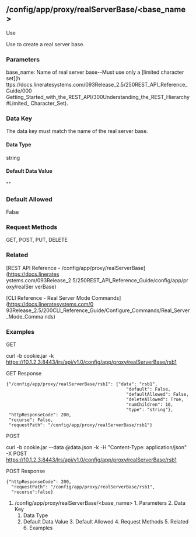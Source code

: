 ## /config/app/proxy/realServerBase/<base_name>

Use

Use to create a real server base.

### Parameters

base_name: Name of real server base--Must use only a [limited character set](h
ttps://docs.lineratesystems.com/093Release_2.5/250REST_API_Reference_Guide/000
Getting_Started_with_the_REST_API/300Understanding_the_REST_Hierarchy#Limited_
Character_Set).

### Data Key

The data key must match the name of the real server base.

#### Data Type

string

#### Default Data Value

""

### Default Allowed

False

### Request Methods

GET, POST, PUT, DELETE

### Related

[REST API Reference - /config/app/proxy/realServerBase](https://docs.linerates
ystems.com/093Release_2.5/250REST_API_Reference_Guide/config/app/proxy/realSer
verBase)

[CLI Reference - Real Server Mode Commands](https://docs.lineratesystems.com/0
93Release_2.5/200CLI_Reference_Guide/Configure_Commands/Real_Server_Mode_Comma
nds)

### Examples

GET

curl -b cookie.jar -k
https://10.1.2.3:8443/lrs/api/v1.0/config/app/proxy/realServerBase/rsb1

GET Response

    
    {"/config/app/proxy/realServerBase/rsb1": {"data": "rsb1",
                                                  "default": False,
                                                  "defaultAllowed": False,
                                                  "deleteAllowed": True,
                                                  "numChildren": 10,
                                                  "type": "string"},
     "httpResponseCode": 200,
     "recurse": False,
     "requestPath": "/config/app/proxy/realServerBase/rsb1"}
    

POST

curl -b cookie.jar --data @data.json -k -H "Content-Type: application/json" -X
POST https://10.1.2.3:8443/lrs/api/v1.0/config/app/proxy/realServerBase/rsb1

POST Response

    
    {"httpResponseCode": 200,
      "requestPath": "/config/app/proxy/realServerBase/rsb1",
      "recurse":false}

  1. /config/app/proxy/realServerBase/<base_name>
    1. Parameters
    2. Data Key
      1. Data Type
      2. Default Data Value
    3. Default Allowed
    4. Request Methods
    5. Related
    6. Examples

